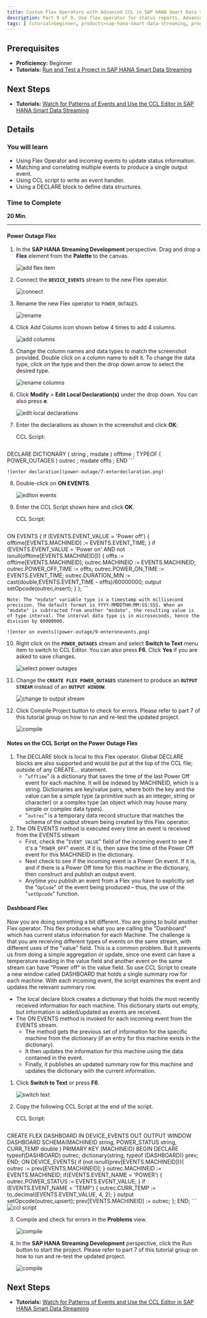 ```yaml
---
title: Custom Flex Operators with Advanced CCL in SAP HANA Smart Data Streaming
description: Part 9 of 9. Use flex operator for status reports. Advanced CCL techniques.
tags: [ tutorial>beginner, products>sap-hana-smart-data-streaming, products>sap-hana-studio ]
---
```

## Prerequisites  
 - **Proficiency:** Beginner
 - **Tutorials:** [Run and Test a Project in SAP HANA Smart Data Streaming](http://go.sap.com/developer/tutorials/sds-part7-testing.html)

## Next Steps
 - **Tutorials:** [Watch for Patterns of Events and Use the CCL Editor in SAP HANA Smart Data Streaming](http://go.sap.com/developer/tutorials/sds-part8-patterns.html)

## Details
### You will learn  
 - Using Flex Operator and incoming events to update status information.
 - Matching and correlating multiple events to produce a single output event.
 - Using CCL script to write an event handler.
 - Using a DECLARE block to define data structures.

### Time to Complete
**20 Min**.

---

#### Power Outage Flex

1. In the **SAP HANA Streaming Development** perspective. Drag and drop a **Flex** element from the **Palette** to the canvas.

    ![add flex item](power-outage/1-addflexitem.png)

2. Connect the **`DEVICE_EVENTS`** stream to the new Flex operator.

    ![connect](power-outage/2-connect.png)

3. Rename the new Flex operator to `POWER_OUTAGES`.

    ![rename](power-outage/3-rename.png)

4. Click Add Column icon shown below 4 times to add 4 columns.

    ![add columns](power-outage/4-addcolumns.png)

5. Change the column names and data types to match the screenshot provided. Double click on a column name to edit it. To change the data type, click on the type and then the drop down arrow to select the desired type.

    ![rename columns](power-outage/5-renamecolumns.png)

6. Click **Modify** > **Edit Local Declaration(s)** under the drop down. You can also press **e**.

    ![edit local declarations](power-outage/6-editlocaldecleration.png)

7. Enter the declarations as shown in the screenshot and click **OK**:

    CCL Script:
    ```sql
  DECLARE
    DICTIONARY ( string , msdate ) offtime ;
    TYPEOF ( POWER_OUTAGES ) outrec ;
    msdate offts ;
  END
    ```

    ![enter declaration](power-outage/7-enterdeclaration.png)

8. Double-click on **ON EVENTS**.

    ![editon events](power-outage/8-editonevents.png)

9. Enter the CCL Script shown here and click **OK**.

    CCL Script:
    ```sql
  ON EVENTS {
    if (EVENTS.EVENT_VALUE = 'Power off') {
      offtime[EVENTS.MACHINEID] := EVENTS.EVENT_TIME;
    }
    if (EVENTS.EVENT_VALUE = 'Power on' AND not isnull(offtime[EVENTS.MACHINEID])) {
      offts := offtime[EVENTS.MACHINEID];
      outrec.MACHINEID := EVENTS.MACHINEID;
      outrec.POWER_OFF_TIME := offts;
      outrec.POWER_ON_TIME := EVENTS.EVENT_TIME;
      outrec.DURATION_MIN := cast(double,EVENTS.EVENT_TIME - offts)/60000000;
      output setOpcode(outrec,insert);
    }
  };
    ```

    Note: The "msdate" variable type is a timestamp with millisecond precision. The default format is YYYY-MMDDTHH:MM:SS:SSS. When an "msdate" is subtracted from another "msdate", the resulting value is of type interval. The interval data type is in microseconds, hence the division by 60000000.

    ![enter on events](power-outage/9-enteronevents.png)

10. Right click on the **`POWER_OUTAGES`** stream and select **Switch to Text** menu item to switch to CCL Editor. You can also press **F6**. Click **Yes** if you are asked to save changes.

    ![select power outages](power-outage/10-selectpoweroutages.png)

11. Change the **`CREATE FLEX POWER_OUTAGES`** statement to produce an **`OUTPUT STREAM`** instead of an **`OUTPUT WINDOW`**.

    ![change to output stream](power-outage/11-changetooutputstream.png)

12. Click Compile Project button to check for errors. Please refer to part 7 of this tutorial group on how to run and re-test the updated project.

    ![compile](power-outage/12-compile.png)

#### Notes on the CCL Script on the Power Outage Flex

1. The DECLARE block is local to this Flex operator. Global DECLARE blocks are also supported and would be put at the top of the CCL file; outside of any CREATE... statement.
    - "`offtime`" is a dictionary that saves the time of the last Power Off event for each machine. It will be indexed by MACHINEID, which is a string. Dictionaries are key/value pairs, where both the key and the value can be a simple type (a primitive such as an integer, string or character) or a complex type (an object which may house many simple or complex data types).
    - "`outrec`" is a temporary data record structure that matches the schema of the output stream being created by this Flex operator.
2. The ON EVENTS method is executed every time an event is received from the EVENTS stream
    - First, check the "`EVENT_VALUE`" field of the incoming event to see if it's a "`POWER_OFF`" event. If it is, then save the time of the Power Off event for this MACHINEID in the dictionary.
    - Next check to see if the incoming event is a Power On event. If it is, and if there is a Power Off time for this machine in the dictionary, then construct and publish an output event.
    - Anytime you publish an event from a Flex you have to explicitly set the "`OpCode`" of the event being produced – thus, the use of the "`setOpcode`" function.


#### Dashboard Flex

Now you are doing something a bit different. You are going to build another Flex operator. This flex produces what you are calling the "Dashboard" which has current status information for each Machine. The challenge is that you are receiving different types of events on the same stream, with different uses of the "value" field. This is a common problem. But it prevents us from doing a simple aggregation or update, since one event can have a temperature reading in the value field and another event on the same stream can have "Power off" in the value field. So use CCL Script to create a new window called DASHBOARD that holds a single summary row for each machine. With each incoming event, the script examines the event and updates the relevant summary row.
 - The local declare block creates a dictionary that holds the most recently received information for each machine. This dictionary starts out empty, but information is added/updated as events are received.
 - The ON EVENTS method is invoked for each incoming event from the EVENTS stream.
    - The method gets the previous set of information for the specific machine from the dictionary (if an entry for this machine exists in the dictionary).
    - It then updates the information for this machine using the data contained in the event.
    - Finally, it publishes an updated summary row for this machine and updates the dictionary with the current information.

1. Click **Switch to Text** or press **F6**.

    ![switch text](dashboard/1-switch-text.png)

2. Copy the following CCL Script at the end of the script.

    CCL Script:
    ```sql
  CREATE FLEX DASHBOARD
  IN DEVICE_EVENTS
  OUT OUTPUT WINDOW DASHBOARD
    SCHEMA(MACHINEID string, POWER_STATUS string, CURR_TEMP double )
    PRIMARY KEY (MACHINEID)
  BEGIN
    DECLARE
    typeof(DASHBOARD) outrec;
    dictionary(string, typeof (DASHBOARD)) prev;
  END;
  ON DEVICE_EVENTS{
    if (not isnull(prev[EVENTS.MACHINEID])){
      outrec := prev[EVENTS.MACHINEID];
    }
    outrec.MACHINEID := EVENTS.MACHINEID;
    if(EVENTS.EVENT_NAME = 'POWER') {
      outrec.POWER_STATUS := EVENTS.EVENT_VALUE;
    }
    if (EVENTS.EVENT_NAME = 'TEMP') {
      outrec.CURR_TEMP := to_decimal(EVENTS.EVENT_VALUE, 4, 2);
    }
    output setOpcode(outrec,upsert);
    prev[EVENTS.MACHINEID] := outrec;
  };
  END;
    ```
    ![ccl script](dashboard/2-ccl-script.png)

3. Compile and check for errors in the **Problems** view.

    ![compile](dashboard/3-compile.png)

4. In the **SAP HANA Streaming Development** perspective, click the Run button to start the project. Please refer to part 7 of this tutorial group on how to run and re-test the updated project.

    ![compile](dashboard/4-run.png)



## Next Steps
 - **Tutorials:** [Watch for Patterns of Events and Use the CCL Editor in SAP HANA Smart Data Streaming](http://go.sap.com/developer/tutorials/sds-part8-patterns.html)
